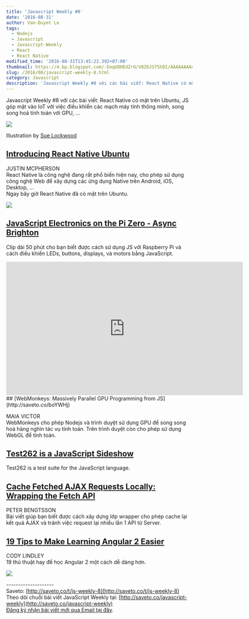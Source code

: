 ```yaml
---
title: 'Javascript Weekly #8'
date: '2016-08-31'
author: Van-Duyet Le
tags:
  - Nodejs
  - Javascript
  - Javascript-Weekly
  - React
  - React Native
modified_time: '2016-08-31T13:45:22.392+07:00'
thumbnail: https://4.bp.blogspot.com/-EeqUOHEdZrU/V8Z6JSTShDI/AAAAAAAAclM/4xB15KFwMzwpHjYJXww5sS7zO-yS7d06gCK4B/s1600/JSFor-Mike-700x382.jpg
slug: /2016/08/javascript-weekly-8.html
category: Javascript
description: 'Javascript Weekly #8 với các bài viết: React Native có mặt trên Ubuntu, JS góp mặt vào IoT với việc điều khiển các mạch máy tính thông minh, song song hoá tính toán với GPU, ...'
---
```


Javascript Weekly #8 với các bài viết: React Native có mặt trên Ubuntu, JS góp mặt vào IoT với việc điều khiển các mạch máy tính thông minh, song song hoá tính toán với GPU, ...

[![](https://4.bp.blogspot.com/-EeqUOHEdZrU/V8Z6JSTShDI/AAAAAAAAclM/4xB15KFwMzwpHjYJXww5sS7zO-yS7d06gCK4B/s1600/JSFor-Mike-700x382.jpg)](https://blog.duyet.net/2016/08/javascript-weekly-8.html)

Illustration by [Sue Lockwood](https://bocoup.com/about/bocouper/sue-lockwood)

## [Introducing React Native Ubuntu](http://saveto.co/gmb656)

JUSTIN MCPHERSON  
React Native là công nghệ đang rất phổ biến hiện nay, cho phép sử dụng công nghệ Web để xây dựng các ứng dụng Native trên Android, iOS, Desktop, ...  
Ngay bây giờ React Native đã có mặt trên Ubuntu.

![](https://3.bp.blogspot.com/-pWpObGEhDZg/V8Z3wqqYzbI/AAAAAAAAck4/4Z4uVHBBiwIU34bUUUmyVUOOBCtKrSI8wCK4B/s1600/ZsSHWXP.png)

## [JavaScript Electronics on the Pi Zero - Async Brighton](http://saveto.co/4rwb53)

Clip dài 50 phút cho bạn biết được cách sử dụng JS với Raspberry Pi và cách điều khiển LEDs, buttons, displays, và motors bằng JavaScript.

<iframe width="640" height="360" src="https://www.youtube.com/embed/h_VYAjKDTJk" frameborder="0" allowfullscreen></iframe>
## [WebMonkeys: Massively Parallel GPU Programming from JS](http://saveto.co/boYWHj)

MAIA VICTOR  
WebMonkeys cho phép Nodejs và trình duyệt sử dụng GPU để song song hoá hàng nghìn tác vụ tính toán. Trên trình duyệt còn cho phép sử dụng WebGL để tính toán.

## [Test262 is a JavaScript Sideshow](http://saveto.co/87kq4c)

Test262 is a test suite for the JavaScript language.

## [Cache Fetched AJAX Requests Locally: Wrapping the Fetch API](http://saveto.co/2bLUGw)

PETER BENGTSSON  
Bài viết giúp bạn biết được cách xây dựng lớp wrapper cho phép cache lại kết quả AJAX và tránh việc request lại nhiều lần 1 API từ Server.

## [19 Tips to Make Learning Angular 2 Easier](http://saveto.co/LZPbM6)

CODY LINDLEY  
19 thủ thuật hay để học Angular 2 một cách dễ dàng hơn.

![](https://2.bp.blogspot.com/-YKmTSLI1SrU/V8Z8C6Ha4wI/AAAAAAAAclY/bi5GJEEHcP0DfUgj39YcUnFEY5ggoOY2ACK4B/s400/cross-platform-rendering-angular.jpg)

\--------------------  
Saveto: [http://saveto.co/t/js-weekly-8](http://saveto.co/t/js-weekly-8)  
Theo dõi chuỗi bài viết JavaScript Weekly tại: [http://saveto.co/javascript-weekly](http://saveto.co/javascript-weekly)  
[Đăng ký nhận bài viết mới qua Email tại đây](http://saveto.co/sfZ60w).
